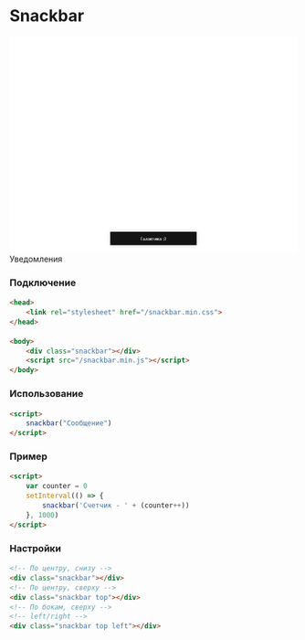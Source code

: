 # Snackbar
![preview](preview.png)
Уведомления
### Подключение
```html
<head>
    <link rel="stylesheet" href="/snackbar.min.css">
</head>

<body>
    <div class="snackbar"></div>
    <script src="/snackbar.min.js"></script>
</body>
```
### Использование
```html
<script>
    snackbar("Сообщение")
</script>
```
### Пример
```html
<script>
    var counter = 0
    setInterval(() => {
        snackbar('Счетчик - ' + (counter++))
    }, 1000)
</script>
```
### Настройки
```html
<!-- По центру, снизу -->
<div class="snackbar"></div>
<!-- По центру, сверху -->
<div class="snackbar top"></div>
<!-- По бокам, сверху -->
<!-- left/right -->
<div class="snackbar top left"></div>
```
